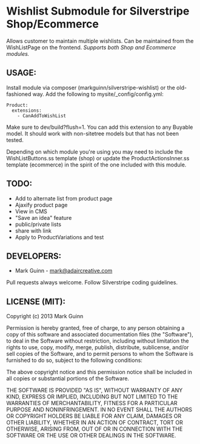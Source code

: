 Wishlist Submodule for Silverstripe Shop/Ecommerce
=====================================================

Allows customer to maintain multiple wishlists. Can be maintained
from the WishListPage on the frontend. *Supports both Shop and
Ecommerce modules.*

USAGE:
------
Install module via composer (markguinn/silverstripe-wishlist)
or the old-fashioned way. Add the following to mysite/_config/config.yml:

```
Product:
  extensions:
    - CanAddToWishList
```

Make sure to dev/build?flush=1. You can add this extension to
any Buyable model. It should work with non-sitetree models
but that has not been tested.

Depending on which module you're using you may need to include
the WishListButtons.ss template (shop) or update the ProductActionsInner.ss
template (ecommerce) in the spirit of the one included with this module.

TODO:
-----
- Add to alternate list from product page
- Ajaxify product page
- View in CMS
- "Save an idea" feature
- public/private lists
- share with link
- Apply to ProductVariations and test

DEVELOPERS:
-----------
* Mark Guinn - mark@adaircreative.com

Pull requests always welcome. Follow Silverstripe coding guidelines.


LICENSE (MIT):
--------------
Copyright (c) 2013 Mark Guinn

Permission is hereby granted, free of charge, to any person obtaining a copy of
this software and associated documentation files (the "Software"), to deal in
the Software without restriction, including without limitation the rights to use,
copy, modify, merge, publish, distribute, sublicense, and/or sell copies of the
Software, and to permit persons to whom the Software is furnished to do so, subject
to the following conditions:

The above copyright notice and this permission notice shall be included in all copies
or substantial portions of the Software.

THE SOFTWARE IS PROVIDED "AS IS", WITHOUT WARRANTY OF ANY KIND, EXPRESS OR IMPLIED,
INCLUDING BUT NOT LIMITED TO THE WARRANTIES OF MERCHANTABILITY, FITNESS FOR A PARTICULAR
PURPOSE AND NONINFRINGEMENT. IN NO EVENT SHALL THE AUTHORS OR COPYRIGHT HOLDERS BE LIABLE
FOR ANY CLAIM, DAMAGES OR OTHER LIABILITY, WHETHER IN AN ACTION OF CONTRACT, TORT OR
OTHERWISE, ARISING FROM, OUT OF OR IN CONNECTION WITH THE SOFTWARE OR THE USE OR OTHER
DEALINGS IN THE SOFTWARE.